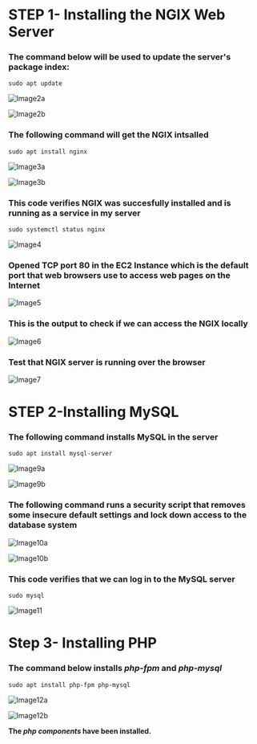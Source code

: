 # STEP 1- Installing the NGIX Web Server

### The command below will be used to update the server's package index:

`sudo apt update`

![Image2a](./Images/Project2images/Image2a.PNG)

![Image2b](./Images/Project2images/Image2b.PNG)


### The following command will get the NGIX intsalled

`sudo apt install nginx`

![Image3a](./Images/Project2images/Image3a.PNG)

![Image3b](./Images/Project2images/Image3b.PNG)

### This code verifies NGIX was succesfully installed and is running as a service in my server

`sudo systemctl status nginx`

![Image4](./Images/Project2images/Image4.PNG)

### Opened TCP port 80 in the EC2 Instance which is the default port that web browsers use to access web pages on the Internet

![Image5](./Images/Project2images/Image5.PNG)

### This is the output to check if we can access the NGIX locally

![Image6](./Images/Project2images/Image6.PNG)

### Test that NGIX server is running over the browser

![Image7](./Images/Project2images/Image7.PNG)

# STEP 2-Installing MySQL

### The following command installs MySQL in the server

`sudo apt install mysql-server`

![Image9a](./Images/Project2images/Image9a.PNG)

![Image9b](./Images/Project2images/Image9b.PNG)

### The following command runs a security script that removes some insecure default settings and lock down access to the database system

![Image10a](./Images/Project2images/Image10a.PNG)

![Image10b](./Images/Project2images/Image10b.PNG)

### This code verifies that we can log in to the MySQL server

`sudo mysql`

![Image11](./Images/Project2images/Image11.PNG)

# Step 3- Installing PHP

### The command below installs *php-fpm* and *php-mysql*

`sudo apt install php-fpm php-mysql`

![Image12a](./Images/Project2images/Image12a.PNG)

![Image12b](./Images/Project2images/Image12b.PNG)

**The *php components* have been installed.**
